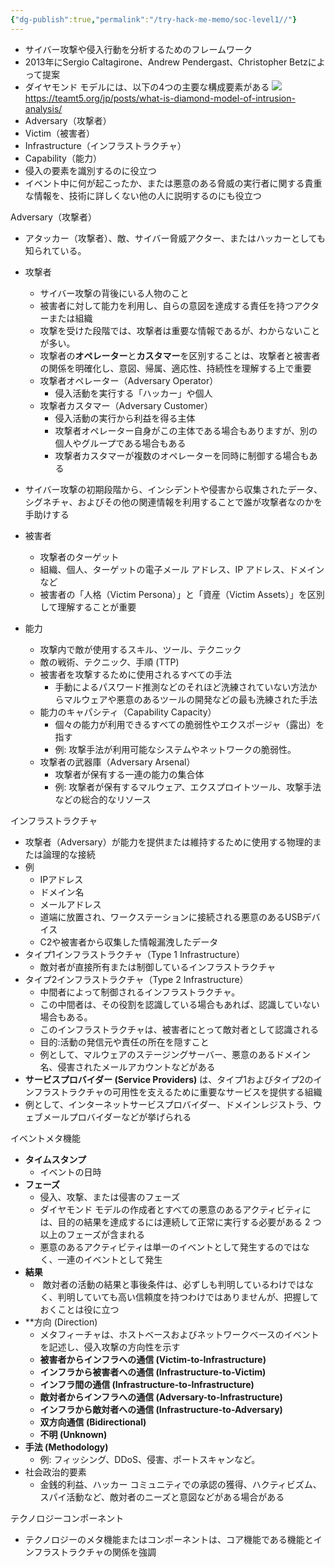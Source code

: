 ```yaml
---
{"dg-publish":true,"permalink":"/try-hack-me-memo/soc-level1//"}
---
```


- サイバー攻撃や侵入行動を分析するためのフレームワーク
- 2013年にSergio Caltagirone、Andrew Pendergast、Christopher Betzによって提案
- ダイヤモンド モデルには、以下の4つの主要な構成要素がある
![](https://raw.githubusercontent.com/crum7/Obsidian/main/TryHackMe_Memo/SOC_Level1/images/Pasted%20image%2020250102231806.png)
https://teamt5.org/jp/posts/what-is-diamond-model-of-intrusion-analysis/
- Adversary（攻撃者）
- Victim（被害者）
- Infrastructure（インフラストラクチャ）
- Capability（能力）
- 侵入の要素を識別するのに役立つ
- イベント中に何が起こったか、または悪意のある脅威の実行者に関する貴重な情報を、技術に詳しくない他の人に説明するのにも役立つ


Adversary（攻撃者）
- アタッカー（攻撃者）、敵、サイバー脅威アクター、またはハッカーとしても知られている。
- 攻撃者
	- サイバー攻撃の背後にいる人物のこと
	- 被害者に対して能力を利用し、自らの意図を達成する責任を持つアクターまたは組織
	- 攻撃を受けた段階では、攻撃者は重要な情報であるが、わからないことが多い。
	- 攻撃者の**オペレーター**と**カスタマー**を区別することは、攻撃者と被害者の関係を明確化し、意図、帰属、適応性、持続性を理解する上で重要
	- 攻撃者オペレーター（Adversary Operator）
		- 侵入活動を実行する「ハッカー」や個人
	- 攻撃者カスタマー（Adversary Customer）
		- 侵入活動の実行から利益を得る主体
		- 攻撃者オペレーター自身がこの主体である場合もありますが、別の個人やグループである場合もある
		- 攻撃者カスタマーが複数のオペレーターを同時に制御する場合もある
- サイバー攻撃の初期段階から、インシデントや侵害から収集されたデータ、シグネチャ、およびその他の関連情報を利用することで誰が攻撃者なのかを手助けする

- 被害者
	- 攻撃者のターゲット
	- 組織、個人、ターゲットの電子メール アドレス、IP アドレス、ドメインなど
	- 被害者の「人格（Victim Persona）」と「資産（Victim Assets）」を区別して理解することが重要

- 能力
	- 攻撃内で敵が使用するスキル、ツール、テクニック
	- 敵の戦術、テクニック、手順 (TTP)
	- 被害者を攻撃するために使用されるすべての手法
		- 手動によるパスワード推測などのそれほど洗練されていない方法からマルウェアや悪意のあるツールの開発などの最も洗練された手法
	- 能力のキャパシティ（Capability Capacity）
		- 個々の能力が利用できるすべての脆弱性やエクスポージャ（露出）を指す
		- 例: 攻撃手法が利用可能なシステムやネットワークの脆弱性。
	- 攻撃者の武器庫（Adversary Arsenal）
		- 攻撃者が保有する一連の能力の集合体
		- 例: 攻撃者が保有するマルウェア、エクスプロイトツール、攻撃手法などの総合的なリソース


インフラストラクチャ
- 攻撃者（Adversary）が能力を提供または維持するために使用する物理的または論理的な接続
- 例
	- IPアドレス
	- ドメイン名
	- メールアドレス
	- 道端に放置され、ワークステーションに接続される悪意のあるUSBデバイス
	- C2や被害者から収集した情報漏洩したデータ
- タイプ1インフラストラクチャ（Type 1 Infrastructure）
	- 敵対者が直接所有または制御しているインフラストラクチャ
- タイプ2インフラストラクチャ（Type 2 Infrastructure）
	- 中間者によって制御されるインフラストラクチャ。
	- この中間者は、その役割を認識している場合もあれば、認識していない場合もある。
	- このインフラストラクチャは、被害者にとって敵対者として認識される
	- 目的:活動の発信元や責任の所在を隠すこと
	- 例として、マルウェアのステージングサーバー、悪意のあるドメイン名、侵害されたメールアカウントなどがある
- **サービスプロバイダー (Service Providers)** は、タイプ1およびタイプ2のインフラストラクチャの可用性を支えるために重要なサービスを提供する組織
- 例として、インターネットサービスプロバイダー、ドメインレジストラ、ウェブメールプロバイダーなどが挙げられる

イベントメタ機能
- **タイムスタンプ**
	- イベントの日時
- **フェーズ**
	- 侵入、攻撃、または侵害のフェーズ
	- ダイヤモンド モデルの作成者とすべての悪意のあるアクティビティには、目的の結果を達成するには連続して正常に実行する必要がある 2 つ以上のフェーズが含まれる
	- 悪意のあるアクティビティは単一のイベントとして発生するのではなく、一連のイベントとして発生
- **結果**
	-  敵対者の活動の結果と事後条件は、必ずしも判明しているわけではなく、判明していても高い信頼度を持つわけではありませんが、把握しておくことは役に立つ
-  **方向 (Direction)
	- メタフィーチャは、ホストベースおよびネットワークベースのイベントを記述し、侵入攻撃の方向性を示す
	- **被害者からインフラへの通信 (Victim-to-Infrastructure)**
	- **インフラから被害者への通信 (Infrastructure-to-Victim)**
	- **インフラ間の通信 (Infrastructure-to-Infrastructure)**
	- **敵対者からインフラへの通信 (Adversary-to-Infrastructure)**
	- **インフラから敵対者への通信 (Infrastructure-to-Adversary)**
	- **双方向通信 (Bidirectional)**
	- **不明 (Unknown)**
- **手法 (Methodology)**
	- 例: フィッシング、DDoS、侵害、ポートスキャンなど。
- 社会政治的要素
	- 金銭的利益、ハッカー コミュニティでの承認の獲得、ハクティビズム、スパイ活動など、敵対者のニーズと意図などがある場合がある

テクノロジーコンポーネント
- テクノロジーのメタ機能またはコンポーネントは、コア機能である機能とインフラストラクチャの関係を強調
